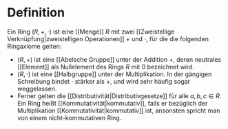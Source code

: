 # Definition
Ein Ring $(R, +, \cdot)$ ist eine [[Menge]] $R$ mit zwei [[Zweistellige Verknüpfung|zweistelligen Operationen]] $+$ und $\cdot$, für die die folgenden Ringaxiome gelten:
- $(R, +)$ ist eine [[Abelsche Gruppe]] unter der Addition $+$, deren neutrales [[Element]] als Nullelement des Rings $R$ mit $0$ bezeichnet wird.
- $(R, \cdot)$ ist eine [[Halbgruppe]] unter der Multiplikation. In der gängigen Schreibung bindet $\cdot$ stärker als $+$, und wird sehr häufig sogar weggelassen.
- Ferner gelten die [[Distributivität|Distributivgesetze]] für alle $a, b, c \in R$.
Ein Ring heißt [[Kommutativität|kommutativ]], falls er bezüglich der Multiplikation [[Kommutativität|kommutativ]] ist, ansonsten spricht man von einem nicht-kommutativen Ring.
